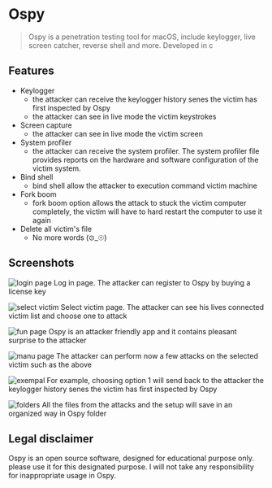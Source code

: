 # Ospy
> Ospy is a penetration testing tool for macOS, include keylogger, live screen catcher, reverse shell and more. Developed in c

## Features
* Keylogger
	* the attacker can receive the keylogger history senes the victim has first inspected by Ospy
	* the attacker can see in live mode the victim keystrokes
* Screen capture
	* the attacker can see in live mode the victim screen
* System profiler
	* the attacker can receive the system profiler. The system profiler file provides reports on the hardware and software configuration of the victim system. 
* Bind shell
	* bind shell allow the attacker to execution command victim machine
* Fork boom
	* fork boom option allows the attack to stuck the victim computer completely, the victim will have to hard restart the computer to use it again
* Delete all victim's file
	* No more words (⊙_☉)	
	
## Screenshots
![login page](https://raw.githubusercontent.com/oririnat/Ospy_RAT/master/screenshots/1.png)
Log in page. The attacker can register to Ospy by buying a license key


![select victim](https://raw.githubusercontent.com/oririnat/Ospy_RAT/master/screenshots/2.png)
Select victim page. The attacker can see his lives connected victim list and choose one to attack


![fun page](https://raw.githubusercontent.com/oririnat/Ospy_RAT/master/screenshots/3.png)
Ospy is an attacker friendly app and it contains pleasant surprise to the attacker

![manu page](https://raw.githubusercontent.com/oririnat/Ospy_RAT/master/screenshots/4.png)
The attacker can perform now a few attacks on the selected victim such as the above


![exempal](https://raw.githubusercontent.com/oririnat/Ospy_RAT/master/screenshots/5.png)
For example, choosing option 1 will send back to the attacker the keylogger history senes the victim has first inspected by Ospy


![folders](https://raw.githubusercontent.com/oririnat/Ospy_RAT/master/screenshots/6.png)
All the files from the attacks and the setup will save in an organized way in Ospy folder


## Legal disclaimer
Ospy is an open source software, designed for educational purpose only. please use it for this designated purpose.
I will not take any responsibility for inappropriate usage in Ospy.
